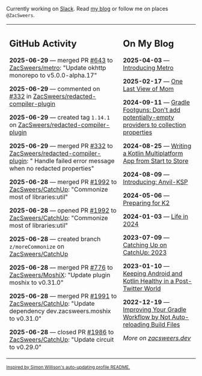Currently working on [Slack](https://slack.com/). Read [my blog](https://zacsweers.dev/) or follow me on places `@ZacSweers`.

<table><tr><td valign="top" width="60%">

## GitHub Activity
<!-- githubActivity starts -->
**2025-06-29** — merged PR [#643](https://github.com/ZacSweers/metro/pull/643) to [ZacSweers/metro](https://github.com/ZacSweers/metro): "Update okhttp monorepo to v5.0.0-alpha.17"

**2025-06-29** — commented on [#332](https://github.com/ZacSweers/redacted-compiler-plugin/pull/332#issuecomment-3016920019) in [ZacSweers/redacted-compiler-plugin](https://github.com/ZacSweers/redacted-compiler-plugin)

**2025-06-29** — created tag `1.14.1` on [ZacSweers/redacted-compiler-plugin](https://github.com/ZacSweers/redacted-compiler-plugin)

**2025-06-29** — merged PR [#332](https://github.com/ZacSweers/redacted-compiler-plugin/pull/332) to [ZacSweers/redacted-compiler-plugin](https://github.com/ZacSweers/redacted-compiler-plugin): " Handle failed error message when no redacted properties"

**2025-06-28** — merged PR [#1992](https://github.com/ZacSweers/CatchUp/pull/1992) to [ZacSweers/CatchUp](https://github.com/ZacSweers/CatchUp): "Commonize most of libraries:util"

**2025-06-28** — opened PR [#1992](https://github.com/ZacSweers/CatchUp/pull/1992) to [ZacSweers/CatchUp](https://github.com/ZacSweers/CatchUp): "Commonize most of libraries:util"

**2025-06-28** — created branch `z/moreCommonize` on [ZacSweers/CatchUp](https://github.com/ZacSweers/CatchUp)

**2025-06-28** — merged PR [#776](https://github.com/ZacSweers/MoshiX/pull/776) to [ZacSweers/MoshiX](https://github.com/ZacSweers/MoshiX): "Update plugin moshix to v0.31.0"

**2025-06-28** — merged PR [#1991](https://github.com/ZacSweers/CatchUp/pull/1991) to [ZacSweers/CatchUp](https://github.com/ZacSweers/CatchUp): "Update dependency dev.zacsweers.moshix to v0.31.0"

**2025-06-28** — closed PR [#1986](https://github.com/ZacSweers/CatchUp/pull/1986) to [ZacSweers/CatchUp](https://github.com/ZacSweers/CatchUp): "Update circuit to v0.29.0"
<!-- githubActivity ends -->
</td><td valign="top" width="40%">

## On My Blog
<!-- blog starts -->
**2025-04-03** — [Introducing Metro](https://www.zacsweers.dev/introducing-metro/)

**2025-02-17** — [One Last View of Mom](https://www.zacsweers.dev/one-last-view-of-mom/)

**2024-09-11** — [Gradle Footguns: Don't add potentially-empty providers to collection properties](https://www.zacsweers.dev/gradle-footgun-adding-empty-providers-to-collection-properties/)

**2024-08-25** — [Writing a Kotlin Multiplatform App from Start to Store](https://www.zacsweers.dev/writing-a-kotlin-multiplatform-app-from-start-to-store/)

**2024-08-09** — [Introducing: Anvil-KSP](https://www.zacsweers.dev/introducing-anvil-ksp/)

**2024-05-06** — [Preparing for K2](https://www.zacsweers.dev/preparing-for-k2/)

**2024-01-03** — [Life in 2024](https://www.zacsweers.dev/life-in-2024/)

**2023-07-09** — [Catching Up on CatchUp: 2023](https://www.zacsweers.dev/catching-up-on-catchup-2023/)

**2023-01-10** — [Keeping Android and Kotlin Healthy in a Post-Twitter World](https://www.zacsweers.dev/keeping-android-healthy/)

**2022-12-19** — [Improving Your Gradle Workflow by Not Auto-reloading Build Files](https://www.zacsweers.dev/improving-your-workflow-by-not-auto-reloading-build-files/)
<!-- blog ends -->
_More on [zacsweers.dev](https://zacsweers.dev/)_
</td></tr></table>

<sub><a href="https://simonwillison.net/2020/Jul/10/self-updating-profile-readme/">Inspired by Simon Willison's auto-updating profile README.</a></sub>